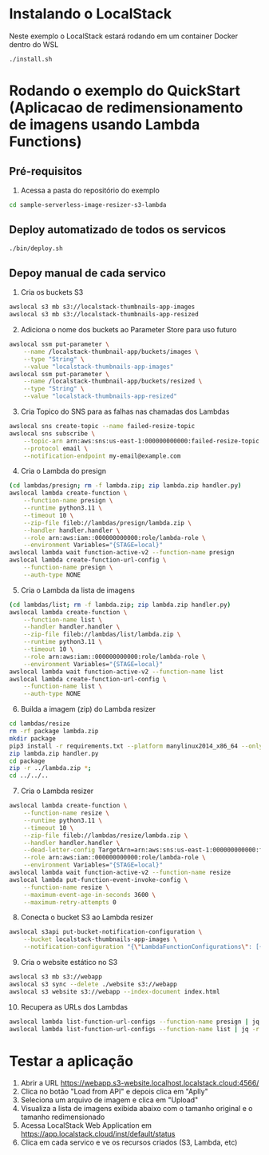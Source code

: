# Instalando o LocalStack
Neste exemplo o LocalStack estará rodando em um container Docker dentro do WSL
```
./install.sh
```

# Rodando o exemplo do QuickStart (Aplicacao de redimensionamento de imagens usando Lambda Functions)
## Pré-requisitos
1. Acessa a pasta do repositório do exemplo
```sh
cd sample-serverless-image-resizer-s3-lambda
```
## Deploy automatizado de todos os servicos
```sh
./bin/deploy.sh
```
## Depoy manual de cada servico
1. Cria os buckets S3
```sh
awslocal s3 mb s3://localstack-thumbnails-app-images
awslocal s3 mb s3://localstack-thumbnails-app-resized
```
2. Adiciona o nome dos buckets ao Parameter Store para uso futuro
```sh
awslocal ssm put-parameter \
    --name /localstack-thumbnail-app/buckets/images \
    --type "String" \
    --value "localstack-thumbnails-app-images"
awslocal ssm put-parameter \
    --name /localstack-thumbnail-app/buckets/resized \
    --type "String" \
    --value "localstack-thumbnails-app-resized"
```
3. Cria Topico do SNS para as falhas nas chamadas dos Lambdas
```sh
awslocal sns create-topic --name failed-resize-topic
awslocal sns subscribe \
    --topic-arn arn:aws:sns:us-east-1:000000000000:failed-resize-topic \
    --protocol email \
    --notification-endpoint my-email@example.com
```
4. Cria o Lambda do presign
```sh
(cd lambdas/presign; rm -f lambda.zip; zip lambda.zip handler.py)
awslocal lambda create-function \
    --function-name presign \
    --runtime python3.11 \
    --timeout 10 \
    --zip-file fileb://lambdas/presign/lambda.zip \
    --handler handler.handler \
    --role arn:aws:iam::000000000000:role/lambda-role \
    --environment Variables="{STAGE=local}"
awslocal lambda wait function-active-v2 --function-name presign
awslocal lambda create-function-url-config \
    --function-name presign \
    --auth-type NONE
```
5. Cria o Lambda da lista de imagens
```sh
(cd lambdas/list; rm -f lambda.zip; zip lambda.zip handler.py)
awslocal lambda create-function \
    --function-name list \
    --handler handler.handler \
    --zip-file fileb://lambdas/list/lambda.zip \
    --runtime python3.11 \
    --timeout 10 \
    --role arn:aws:iam::000000000000:role/lambda-role \
    --environment Variables="{STAGE=local}"
awslocal lambda wait function-active-v2 --function-name list
awslocal lambda create-function-url-config \
    --function-name list \
    --auth-type NONE
```
6. Builda a imagem (zip) do Lambda resizer
```sh
cd lambdas/resize
rm -rf package lambda.zip
mkdir package
pip3 install -r requirements.txt --platform manylinux2014_x86_64 --only-binary=:all: -t package
zip lambda.zip handler.py
cd package
zip -r ../lambda.zip *;
cd ../../..
```
7. Cria o Lambda resizer
```sh
awslocal lambda create-function \
    --function-name resize \
    --runtime python3.11 \
    --timeout 10 \
    --zip-file fileb://lambdas/resize/lambda.zip \
    --handler handler.handler \
    --dead-letter-config TargetArn=arn:aws:sns:us-east-1:000000000000:failed-resize-topic \
    --role arn:aws:iam::000000000000:role/lambda-role \
    --environment Variables="{STAGE=local}"
awslocal lambda wait function-active-v2 --function-name resize
awslocal lambda put-function-event-invoke-config \
    --function-name resize \
    --maximum-event-age-in-seconds 3600 \
    --maximum-retry-attempts 0
```
8. Conecta o bucket S3 ao Lambda resizer
```sh
awslocal s3api put-bucket-notification-configuration \
    --bucket localstack-thumbnails-app-images \
    --notification-configuration "{\"LambdaFunctionConfigurations\": [{\"LambdaFunctionArn\": \"$(awslocal lambda get-function --function-name resize | jq -r .Configuration.FunctionArn)\", \"Events\": [\"s3:ObjectCreated:*\"]}]}"
```
9. Cria o website estático no S3
```sh
awslocal s3 mb s3://webapp
awslocal s3 sync --delete ./website s3://webapp
awslocal s3 website s3://webapp --index-document index.html
```
10. Recupera as URLs dos Lambdas
```sh
awslocal lambda list-function-url-configs --function-name presign | jq -r '.FunctionUrlConfigs[0].FunctionUrl'
awslocal lambda list-function-url-configs --function-name list | jq -r '.FunctionUrlConfigs[0].FunctionUrl'
```

# Testar a aplicação
1. Abrir a URL https://webapp.s3-website.localhost.localstack.cloud:4566/
2. Clica no botão "Load from API" e depois clica em "Aplly"
3. Seleciona um arquivo de imagem e clica em "Upload"
4. Visualiza a lista de imagens exibida abaixo com o tamanho original e o tamanho redimensionado
5. Acessa LocalStack Web Application em https://app.localstack.cloud/inst/default/status
6. Clica em cada servico e ve os recursos criados (S3, Lambda, etc)